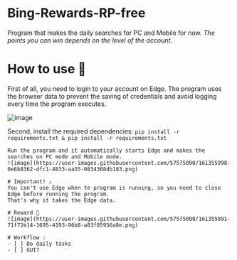 # Bing-Rewards-RP-free
Program that makes the daily searches for PC and Mobile for now.
*The points you can win depends on the level of the account.*

# How to use 📝
First of all, you need to login to your account on Edge. The program uses the browser data to prevent the saving of credentials and avoid logging every time the program executes.

![image](https://user-images.githubusercontent.com/57575090/160806521-50ecacf6-cda4-4aaf-9a15-e9bd0f059bed.png)

Second, install the required dependencies: `pip install -r requirements.txt & pip install -r requirements.txt`

```
Run the program and it automatically starts Edge and makes the searches on PC mode and Mobile mode.
![image](https://user-images.githubusercontent.com/57575090/161355998-0e6b8362-dfc1-4833-aa55-0834368db183.png)

# Important! ⚠️
You can't use Edge when te program is running, so you need to close Edge before running the program.
That's why it takes the Edge data.

# Reward 🥵
![image](https://user-images.githubusercontent.com/57575090/161355891-71f72e14-1695-4193-96b8-a83f85956a8e.png)

# Workflow 💡
- [ ] Do daily tasks
- [ ] GUI?


